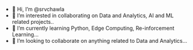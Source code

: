 - 👋 Hi, I’m @srvchawla
- 👀 I’m interested in collaborating on Data and Analytics, AI and ML related projects..
- 🌱 I’m currently learning Python, Edge Computing, Re-inforcement Learning...
- 💞️ I’m looking to collaborate on anything related to Data and Analytics...

<!---
srvchawla/srvchawla is a ✨ special ✨ repository because its `README.md` (this file) appears on your GitHub profile.
You can click the Preview link to take a look at your changes.
--->
